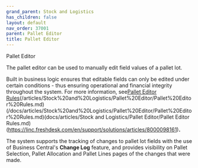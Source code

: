 ```yaml
---
grand_parent: Stock and Logistics
has_children: false
layout: default
nav_order: 37001
parent: Pallet Editor
title: Pallet Editor
---
```


Pallet Editor

The pallet editor can be used to manually edit field values of a pallet lot.




Built in business logic ensures that editable fields can only be edited under certain conditions - thus ensuring operational and financial integrity throughout the system. For more information, see[Pallet Editor Rules](/articles/Stock%20and%20Logistics/Pallet%20Editor/Pallet%20Editor%20Rules)(/articles/Stock%20and%20Logistics/Pallet%20Editor/Pallet%20Editor%20Rules.md)(/docs/articles/Stock%20and%20Logistics/Pallet%20Editor/Pallet%20Editor%20Rules.md)(docs/articles/Stock and Logistics/Pallet Editor/Pallet Editor Rules.md)(https://linc.freshdesk.com/en/support/solutions/articles/8000098161)**.**




The system supports the tracking of changes to pallet lot fields with the use of Business Central's **Change Log** feature, and provides visibility on Pallet Selection, Pallet Allocation and Pallet Lines pages of the changes that were made.